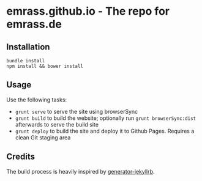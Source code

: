 # emrass.github.io - The repo for emrass.de

## Installation

```shell
bundle install
npm install && bower install
```

## Usage

Use the following tasks:

- `grunt serve` to serve the site using browserSync
- `grunt build` to build the website; optionally run `grunt browserSync:dist` afterwards to serve the build site
- `grunt deploy` to build the site and deploy it to Github Pages. Requires a clean Git staging area

## Credits

The build process is heavily inspired by [generator-jekyllrb](https://github.com/robwierzbowski/generator-jekyllrb).
